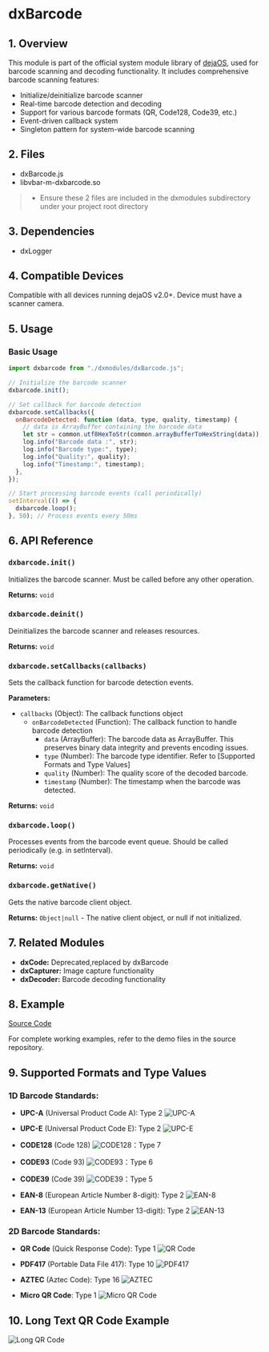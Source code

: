 # dxBarcode

## 1. Overview

This module is part of the official system module library of [dejaOS](https://github.com/DejaOS/DejaOS), used for barcode scanning and decoding functionality.
It includes comprehensive barcode scanning features:

- Initialize/deinitialize barcode scanner
- Real-time barcode detection and decoding
- Support for various barcode formats (QR, Code128, Code39, etc.)
- Event-driven callback system
- Singleton pattern for system-wide barcode scanning

## 2. Files

- dxBarcode.js
- libvbar-m-dxbarcode.so

> - Ensure these 2 files are included in the dxmodules subdirectory under your project root directory

## 3. Dependencies

- dxLogger

## 4. Compatible Devices

Compatible with all devices running dejaOS v2.0+. Device must have a scanner camera.

## 5. Usage

### Basic Usage

```javascript
import dxbarcode from "./dxmodules/dxBarcode.js";

// Initialize the barcode scanner
dxbarcode.init();

// Set callback for barcode detection
dxbarcode.setCallbacks({
  onBarcodeDetected: function (data, type, quality, timestamp) {
    // data is ArrayBuffer containing the barcode data
    let str = common.utf8HexToStr(common.arrayBufferToHexString(data));
    log.info("Barcode data :", str);
    log.info("Barcode type:", type);
    log.info("Quality:", quality);
    log.info("Timestamp:", timestamp);
  },
});

// Start processing barcode events (call periodically)
setInterval(() => {
  dxbarcode.loop();
}, 50); // Process events every 50ms
```

## 6. API Reference

### `dxbarcode.init()`

Initializes the barcode scanner. Must be called before any other operation.

**Returns:** `void`

### `dxbarcode.deinit()`

Deinitializes the barcode scanner and releases resources.

**Returns:** `void`

### `dxbarcode.setCallbacks(callbacks)`

Sets the callback function for barcode detection events.

**Parameters:**

- `callbacks` (Object): The callback functions object
  - `onBarcodeDetected` (Function): The callback function to handle barcode detection
    - `data` (ArrayBuffer): The barcode data as ArrayBuffer. This preserves binary data integrity and prevents encoding issues.
    - `type` (Number): The barcode type identifier. Refer to [Supported Formats and Type Values]
    - `quality` (Number): The quality score of the decoded barcode.
    - `timestamp` (Number): The timestamp when the barcode was detected.

**Returns:** `void`

### `dxbarcode.loop()`

Processes events from the barcode event queue. Should be called periodically (e.g. in setInterval).

**Returns:** `void`

### `dxbarcode.getNative()`

Gets the native barcode client object.

**Returns:** `Object|null` - The native client object, or null if not initialized.

## 7. Related Modules

- **dxCode:** Deprecated,replaced by dxBarcode
- **dxCapturer:** Image capture functionality
- **dxDecoder:** Barcode decoding functionality

## 8. Example

[Source Code](https://github.com/DejaOS/DejaOS/tree/main/demos/dw200_v20/dw200_barcode_demo)

For complete working examples, refer to the demo files in the source repository.

## 9. Supported Formats and Type Values

### 1D Barcode Standards:

- **UPC-A** (Universal Product Code A): Type 2
  ![UPC-A](/img/barcode/UPC-A.gif)

- **UPC-E** (Universal Product Code E): Type 2
  ![UPC-E](/img/barcode/UPC-E.gif)

- **CODE128** (Code 128)
  ![CODE128](/img/barcode/Code-128.gif)：Type 7

- **CODE93** (Code 93)
  ![CODE93](/img/barcode/Code-93.gif)：Type 6

- **CODE39** (Code 39)
  ![CODE39](/img/barcode/Code-39.gif)：Type 5

- **EAN-8** (European Article Number 8-digit): Type 2
  ![EAN-8](/img/barcode/EAN-8.gif)

- **EAN-13** (European Article Number 13-digit): Type 2
  ![EAN-13](/img/barcode/EAN-13.gif)

### 2D Barcode Standards:

- **QR Code** (Quick Response Code): Type 1
  ![QR Code](/img/barcode/QRCode.gif)

- **PDF417** (Portable Data File 417): Type 10
  ![PDF417](/img/barcode/PDF417.gif)

- **AZTEC** (Aztec Code): Type 16
  ![AZTEC](/img/barcode/Aztec.gif)

- **Micro QR Code**: Type 1
  ![Micro QR Code](/img/barcode/MicroQRCode.gif)

## 10. Long Text QR Code Example

![Long QR Code](/img/barcode/complexqrcode.png)
